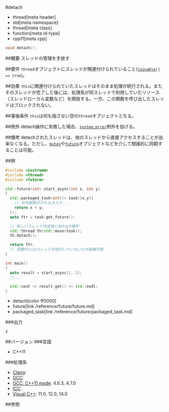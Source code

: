 #detach
* thread[meta header]
* std[meta namespace]
* thread[meta class]
* function[meta id-type]
* cpp11[meta cpp]

```cpp
void detach();
```

##概要
スレッドの管理を手放す


##要件
`thread`オブジェクトにスレッドが関連付けられていること([`joinable()`](joinable.md) `== true`)。


##効果
`this`に関連付けられていたスレッドはそのまま処理が続行される。またそのスレッドが完了した後には、処理系が同スレッドで利用していたリソース（スレッドローカル変数など）を開放する。一方、この関数を呼び出したスレッドはブロックされない。


##事後条件
`this`は何も指さない空の`thread`オブジェクトとなる。


##例外
detach操作に失敗した場合、[`system_error`](/reference/system_error/system_error.md)例外を投げる。


##備考
detachされたスレッドは、他のスレッドから直接アクセスすることが出来なくなる。ただし、[`mutex`](/reference/mutex/mutex.md)や[`future`](/reference/future/future.md)オブジェクトなどを介して間接的に同期することは可能。


##例
```cpp
#include <iostream>
#include <thread>
#include <future>

std::future<int> start_async(int x, int y)
{
  std::packaged_task<int()> task([x,y]{
    // 非同期実行されるタスク...
    return x + y;
  });
  auto ftr = task.get_future();

  // 新しいスレッド作成後にdetach操作
  std::thread th(std::move(task));
  th.detach();

  return ftr;
  // 変数thにはスレッドが紐付いていないため破棄可能
}

int main()
{
  auto result = start_async(1, 2);
  //...

  std::cout << result.get() << std::endl;
}
```
* detach[color ff0000]
* future[link /reference/future/future.md]
* packaged_task[link /reference/future/packaged_task.md]

###出力
```
3
```

##バージョン
###言語
- C++11

###処理系
- [Clang](/implementation.md#clang):
- [GCC](/implementation.md#gcc):
- [GCC, C++11 mode](/implementation.md#gcc): 4.6.3, 4.7.0
- [ICC](/implementation.md#icc):
- [Visual C++](/implementation.md#visual_cpp): 11.0, 12.0, 14.0

##参照
